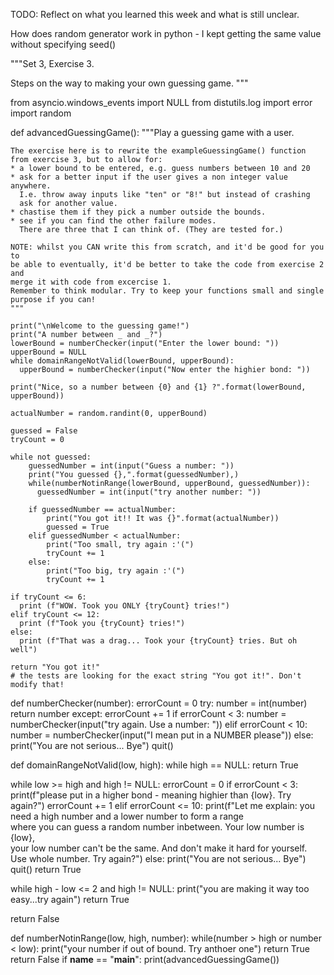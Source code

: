 TODO: Reflect on what you learned this week and what is still unclear.

How does random generator work in python - I kept getting the same value without specifying seed()


"""Set 3, Exercise 3.

Steps on the way to making your own guessing game.
"""

from asyncio.windows_events import NULL
from distutils.log import error
import random


def advancedGuessingGame():
    """Play a guessing game with a user.

    The exercise here is to rewrite the exampleGuessingGame() function
    from exercise 3, but to allow for:
    * a lower bound to be entered, e.g. guess numbers between 10 and 20
    * ask for a better input if the user gives a non integer value anywhere.
      I.e. throw away inputs like "ten" or "8!" but instead of crashing
      ask for another value.
    * chastise them if they pick a number outside the bounds.
    * see if you can find the other failure modes.
      There are three that I can think of. (They are tested for.)

    NOTE: whilst you CAN write this from scratch, and it'd be good for you to
    be able to eventually, it'd be better to take the code from exercise 2 and
    merge it with code from excercise 1.
    Remember to think modular. Try to keep your functions small and single
    purpose if you can!
    """

    print("\nWelcome to the guessing game!")
    print("A number between _ and _?")
    lowerBound = numberChecker(input("Enter the lower bound: "))
    upperBound = NULL
    while domainRangeNotValid(lowerBound, upperBound):
      upperBound = numberChecker(input("Now enter the highier bond: "))
    
    print("Nice, so a number between {0} and {1} ?".format(lowerBound, upperBound))

    actualNumber = random.randint(0, upperBound)

    guessed = False
    tryCount = 0

    while not guessed:
        guessedNumber = int(input("Guess a number: "))
        print("You guessed {},".format(guessedNumber),)
        while(numberNotinRange(lowerBound, upperBound, guessedNumber)):
          guessedNumber = int(input("try another number: "))
    
        if guessedNumber == actualNumber:
            print("You got it!! It was {}".format(actualNumber))
            guessed = True
        elif guessedNumber < actualNumber:
            print("Too small, try again :'(")
            tryCount += 1
        else:
            print("Too big, try again :'(")
            tryCount += 1
    
    if tryCount <= 6:
      print (f"WOW. Took you ONLY {tryCount} tries!")
    elif tryCount <= 12:
      print (f"Took you {tryCount} tries!")
    else:
      print (f"That was a drag... Took your {tryCount} tries. But oh well")

    return "You got it!"
    # the tests are looking for the exact string "You got it!". Don't modify that!

def numberChecker(number):
  errorCount = 0
  try:
    number = int(number)
    return number
  except:
    errorCount += 1
    if errorCount < 3:
      number = numberChecker(input("try again. Use a number: "))
    elif errorCount < 10:
      number = numberChecker(input("I mean put in a NUMBER please"))
    else:
      print("You are not serious... Bye")
      quit()

def domainRangeNotValid(low, high):
  while high == NULL:
    return True

  while low >= high and high != NULL:
    errorCount = 0
    if errorCount < 3:
        print(f"please put in a higher bond - meaning highier than {low}. Try again?")
        errorCount += 1
    elif errorCount <= 10:
        print(f"Let me explain: you need a high number and a lower number to form a range\
        where you can guess a random number inbetween. Your low number is {low},\
        your low number can't be the same. And don't make it hard for yourself. \
        Use whole number. Try again?")
    else:
        print("You are not serious... Bye")
        quit()
    return True

  while high - low <= 2 and high != NULL:
    print("you are making it way too easy...try again")
    return True
  
  return False

def numberNotinRange(low, high, number):
  while(number > high or number < low):
    print("your number if out of bound. Try anthoer one")
    return True
  return False
if __name__ == "__main__":
    print(advancedGuessingGame())

